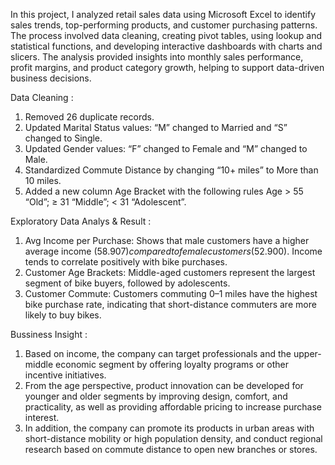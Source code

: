 In this project, I analyzed retail sales data using Microsoft Excel to identify sales trends, top-performing products, and customer purchasing patterns. The process involved data cleaning, creating pivot tables, using lookup and statistical functions, and developing interactive dashboards with charts and slicers. The analysis provided insights into monthly sales performance, profit margins, and product category growth, helping to support data-driven business decisions.

Data Cleaning :
1. Removed 26 duplicate records.
2. Updated Marital Status values: “M” changed to Married and “S” changed to Single.
3. Updated Gender values: “F” changed to Female and “M” changed to Male.
4. Standardized Commute Distance by changing “10+ miles” to More than 10 miles.
5. Added a new column Age Bracket with the following rules Age > 55 “Old”; ≥ 31 “Middle”; < 31 “Adolescent”.

Exploratory Data Analys & Result :
1. Avg Income per Purchase: Shows that male customers have a higher average income ($58.907) compared to female customers ($52.900). Income tends to correlate positively with bike purchases.
2. Customer Age Brackets: Middle-aged customers represent the largest segment of bike buyers, followed by adolescents.
3. Customer Commute: Customers commuting 0–1 miles have the highest bike purchase rate, indicating that short-distance commuters are more likely to buy bikes.

Bussiness Insight :
1. Based on income, the company can target professionals and the upper-middle economic segment by offering loyalty programs or other incentive initiatives.
2. From the age perspective, product innovation can be developed for younger and older segments by improving design, comfort, and practicality, as well as providing affordable pricing to increase purchase interest.
3. In addition, the company can promote its products in urban areas with short-distance mobility or high population density, and conduct regional research based on commute distance to open new branches or stores.
